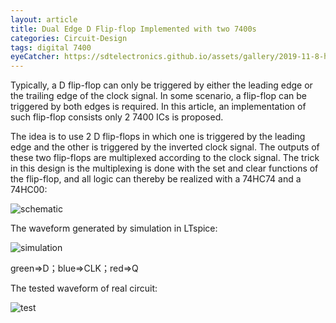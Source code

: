 ```yaml
---
layout: article
title: Dual Edge D Flip-flop Implemented with two 7400s
categories: Circuit-Design
tags: digital 7400
eyeCatcher: https://sdtelectronics.github.io/assets/gallery/2019-11-8-head-Dual-Edge-D-Flip-flop-Implemented-with-2-7400s.jpeg
---
```


Typically, a D flip-flop can only be triggered by either the leading edge or the trailing edge of the clock signal. In some scenario, a flip-flop can be triggered by both edges is required. In this article, an implementation of such flip-flop consists only 2 7400 ICs is proposed.

The idea is to use 2 D flip-flops in which one is triggered by the leading edge and the other is triggered by the inverted clock signal. The outputs of these two flip-flops are multiplexed according to the clock signal. The trick in this design is the multiplexing is done with the set and clear functions of the flip-flop, and all logic can thereby be realized with a 74HC74 and a 74HC00:

![schematic](https://z3.ax1x.com/2021/11/18/I7ne74.jpg)

The waveform generated by simulation in LTspice:

![simulation](https://z3.ax1x.com/2021/11/18/I7n3jK.jpg)

green=>D；blue=>CLK；red=>Q

The tested waveform of real circuit:

![test](https://z3.ax1x.com/2021/11/17/I5O8it.jpg)